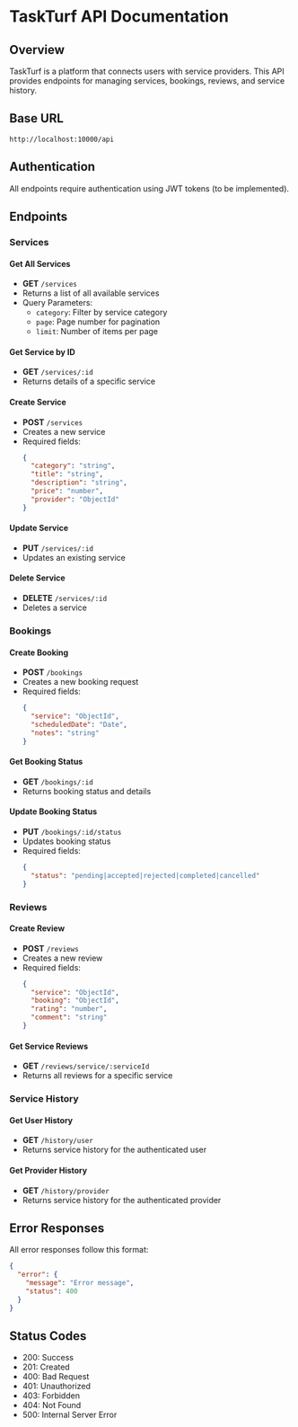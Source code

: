 # TaskTurf API Documentation

## Overview
TaskTurf is a platform that connects users with service providers. This API provides endpoints for managing services, bookings, reviews, and service history.

## Base URL
```
http://localhost:10000/api
```

## Authentication
All endpoints require authentication using JWT tokens (to be implemented).

## Endpoints

### Services

#### Get All Services
- **GET** `/services`
- Returns a list of all available services
- Query Parameters:
  - `category`: Filter by service category
  - `page`: Page number for pagination
  - `limit`: Number of items per page

#### Get Service by ID
- **GET** `/services/:id`
- Returns details of a specific service

#### Create Service
- **POST** `/services`
- Creates a new service
- Required fields:
  ```json
  {
    "category": "string",
    "title": "string",
    "description": "string",
    "price": "number",
    "provider": "ObjectId"
  }
  ```

#### Update Service
- **PUT** `/services/:id`
- Updates an existing service

#### Delete Service
- **DELETE** `/services/:id`
- Deletes a service

### Bookings

#### Create Booking
- **POST** `/bookings`
- Creates a new booking request
- Required fields:
  ```json
  {
    "service": "ObjectId",
    "scheduledDate": "Date",
    "notes": "string"
  }
  ```

#### Get Booking Status
- **GET** `/bookings/:id`
- Returns booking status and details

#### Update Booking Status
- **PUT** `/bookings/:id/status`
- Updates booking status
- Required fields:
  ```json
  {
    "status": "pending|accepted|rejected|completed|cancelled"
  }
  ```

### Reviews

#### Create Review
- **POST** `/reviews`
- Creates a new review
- Required fields:
  ```json
  {
    "service": "ObjectId",
    "booking": "ObjectId",
    "rating": "number",
    "comment": "string"
  }
  ```

#### Get Service Reviews
- **GET** `/reviews/service/:serviceId`
- Returns all reviews for a specific service

### Service History

#### Get User History
- **GET** `/history/user`
- Returns service history for the authenticated user

#### Get Provider History
- **GET** `/history/provider`
- Returns service history for the authenticated provider

## Error Responses
All error responses follow this format:
```json
{
  "error": {
    "message": "Error message",
    "status": 400
  }
}
```

## Status Codes
- 200: Success
- 201: Created
- 400: Bad Request
- 401: Unauthorized
- 403: Forbidden
- 404: Not Found
- 500: Internal Server Error